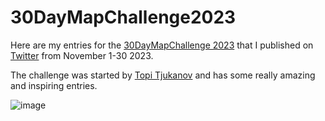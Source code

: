 # 30DayMapChallenge2023
Here are my entries for the [30DayMapChallenge 2023](https://30daymapchallenge.com/) that I published on [Twitter](https://twitter.com/smcshinsky) from November 1-30 2023.  

The challenge was started by [Topi Tjukanov](https://twitter.com/tjukanov) and has some really amazing and inspiring entries.

![image]([https://user-images.githubusercontent.com/1392717/204382609-feb72733-09c0-4a17-b9d5-b6720e808c71.png](https://raw.githubusercontent.com/tjukanovt/30DayMapChallenge/main/images/flyers/30dmc-2023.png)https://raw.githubusercontent.com/tjukanovt/30DayMapChallenge/main/images/flyers/30dmc-2023.png)
